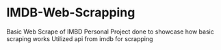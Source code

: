 # IMDB-Web-Scrapping
Basic Web Scrape of IMBD
Personal Project done to showcase how basic scraping works
Utilized api from imdb for scrapping
